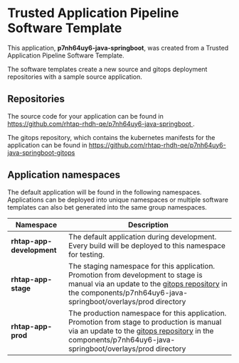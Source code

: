 # Trusted Application Pipeline Software Template

This application, **p7nh64uy6-java-springboot**, was created from a Trusted Application Pipeline Software Template.

The software templates create a new source and gitops deployment repositories with a sample source application. 

## Repositories

The source code for your application can be found in [https://github.com/rhtap-rhdh-qe/p7nh64uy6-java-springboot ](https://github.com/rhtap-rhdh-qe/p7nh64uy6-java-springboot ).
 
The gitops repository, which contains the kubernetes manifests for the application can be found in 
[https://github.com/rhtap-rhdh-qe/p7nh64uy6-java-springboot-gitops ](https://github.com/rhtap-rhdh-qe/p7nh64uy6-java-springboot-gitops ) 

## Application namespaces 

The default application will be found in the following namespaces. Applications can be deployed into unique namespaces or multiple software templates can also bet generated into the same group namespaces.  

|  Namespace   |  Description   |  
| -------- | -------- |   
| **rhtap-app-development** | The default application during development. Every build will be deployed to this namespace for testing. | 
| **rhtap-app-stage** | The staging namespace for this application. Promotion from development to stage is manual via an update to the [gitops repository](https://github.com/rhtap-rhdh-qe/p7nh64uy6-java-springboot-gitops ) in the components/p7nh64uy6-java-springboot/overlays/prod directory |  
| **rhtap-app-prod** | The production namespace for this application. Promotion from stage to production is manual via an update to the [gitops repository](https://github.com/rhtap-rhdh-qe/p7nh64uy6-java-springboot-gitops ) in the components/p7nh64uy6-java-springboot/overlays/prod directory | 